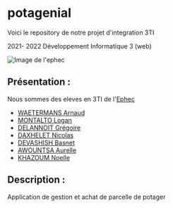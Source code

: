 # potagenial
Voici le repository de notre projet d'integration 3TI

2021- 2022 Développement Informatique 3 (web)

 ![Image de l'ephec](https://i.imgur.com/k1pB47i.png?1)
## Présentation :  
Nous sommes des eleves en 3TI de l'[Ephec](https://www.ephec.be/)
* [WAETERMANS Arnaud](https://github.com/ArnaudW29)
* [MONTALTO Logan](https://github.com/logan-montalto)
* [DELANNOIT Grégoire](https://github.com/thegregouze)
* [DAXHELET Nicolas](https://github.com/nicodax)
* [DEVASHISH Basnet](https://github.com/DEVASHISH7777)
* [AWOUNTSA Aurelle](https://github.com/aurelle-awountsa)
* [KHAZOUM Noelle](https://github.com/noellekh)
## Description :
Application de gestion et achat de parcelle de potager


